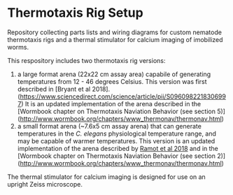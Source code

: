# Thermotaxis Rig Setup
Repository collecting parts lists and wiring diagrams for custom nematode thermotaxis rigs and a thermal stimulator for calcium imaging of imobilized worms.

This respository includes two thermotaxis rig versions: 
1) a large format arena (22x22 cm assay area) capabile of generating temperatures from 12 - 46 degrees Celsius. This version was first described in [Bryant et al 2018].(https://www.sciencedirect.com/science/article/pii/S0960982218306997) It is an updated implementation of the arena described in the [Wormbook chapter on Thermotaxis Naviation Behavior (see section 5)] (http://www.wormbook.org/chapters/www_thermonav/thermonav.html) 
2) a small format arena (~7.6x5 cm assay arena) that can generate temperatures in the *C. elegans* physiological temperature range, and may be capable of warmer temperatures. This version is an updated implementation of the arena described by [Ramot et al 2018](http://dx.doi.org/10.1523/JNEUROSCI.2857-08.2008) and in the [Wormbook chapter on Thermotaxis Naviation Behavior (see section 2)] (http://www.wormbook.org/chapters/www_thermonav/thermonav.html) 

The thermal stimulator for calcium imaging is designed for use on an upright Zeiss microscope.
